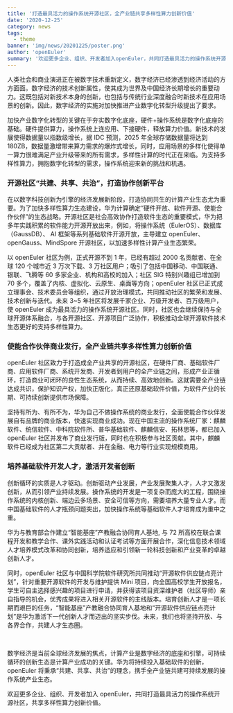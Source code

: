 ```yaml
---
title: '打造最具活力的操作系统开源社区，全产业链共享多样性算力创新价值'
date: '2020-12-25'
category: news
tags:
  - theme
banner: 'img/news/20201225/poster.png'
author: 'openEuler'
summary: '欢迎更多企业、组织、开发者加入openEuler，共同打造最具活力的操作系统开源社区，共享多样性算力创新价值'
---
```


<div >

人类社会和商业演进正在被数字技术重新定义，数字经济已经渗透到经济活动的方方面面。数字经济的技术创新属性，使其成为世界及中国经济长期增长的重要动力。这既包括对新技术本身的创新，也包括与传统行业深度融合时新技术在应用场景的创新。因此，数字经济的实施对加快推进产业数字化转型升级提出了要求。

加快产业数字化转型的关键在于夯实数字化底座，硬件+操作系统是数字化底座的基础。硬件提供算力，操作系统上连应用、下接硬件，释放算力价值。新技术的发展使得数据量以指数级增长，据 IDC 预测，2025 年全球存储数据量将达到 180ZB，数据量激增带来算力需求的爆炸式增长，同时，应用场景的多样化使得单一算力很难满足产业升级带来的所有需求，多样性计算的时代正在来临。为支持多样性算力，拥抱数字化转型的需求，操作系统迎来新的挑战和机遇。

### 开源社区“共建、共享、共治”，打造协作创新平台

在以数字科技创新为引擎的经济发展新阶段，打造协同共生的计算产业生态尤为重要。为了加快多样性算力生态建设，华为计算确定“硬件开放、软件开源、使能合作伙伴”的生态战略。开源社区是社会高效协作打造软件生态的重要模式，华为把多年实践积累的软件能力开源开放出来，例如，将操作系统（EulerOS）、数据库（GaussDB）、 AI 框架等系列基础软件开源开放，主导建立 openEuler、openGauss、MindSpore 开源社区，以加速多样性计算产业生态繁荣。

以 openEuler 社区为例，正式开源不到 1 年，已经有超过 2000 名贡献者、在全球 120 个城市近 3 万次下载、3 万社区用户；吸引了包括中国移动、中国联通、银联、飞腾等 60 多家企业、机构和高校的加入；社区 SIG 特别兴趣组已增加到 70 多个，覆盖了内核、虚拟化、云原生、桌面等方向；openEuler 社区已正式成立理事会、技术委员会等组织，通过开放治理模式，共同推动社区的繁荣和发展、技术创新与迭代。未来 3~5 年社区将发展千家企业、万级开发者、百万级用户，使 openEuler 成为最具活力的操作系统开源社区。同时，社区也会继续保持与全球开源体系融合，与各开源社区、开源项目广泛协作，积极推动全球开源软件技术生态更好的支持多样性算力。

### 使能合作伙伴商业发行，全产业链共享多样性算力创新价值

openEuler 社区致力于打造成全产业共享的开源社区，在硬件厂商、基础软件厂商、应用软件厂商、系统开发商、开发者到用户的全产业链之间，形成产业正循环，打造商业可闭环的良性生态系统，从而持续、高效地创新。这就需要全产业链达成共识，保护知识产权，加快正版化，真正还原基础软件价值，为软件产业的长期、可持续创新提供市场保障。

坚持有所为、有所不为，华为自己不做操作系统的商业发行，全面使能合作伙伴发展自有品牌的商业版本，快速实现商业成功。现在中国主流的操作系统厂家：麒麟软件、统信软件、中科院软件所、普华基础软件、麒麟信安、拓林思等，都已加入 openEuler 社区并发布了商业发行版，同时也在积极参与社区贡献。其中，麒麟软件已经成为社区第二大贡献者、并在金融、电力等行业实现规模商用。

### 培养基础软件开发人才，激活开发者创新

创新循环的实质是人才驱动。创新驱动产业发展，产业发展聚集人才，人才又激发创新，从而引领产业持续发展。操作系统的开发是一项复杂而庞大的工程，围绕操作系统的内核创新、端边云多场景、安全可信等方向，需要培养大量专业人才。而中国基础软件的人才瓶颈问题突出，加快操作系统等基础软件人才培育成为重中之重。

华为与教育部合作建立“智能基座”产教融合协同育人基地, 与 72 所高校在联合课程开发和教学合作、课外实践活动和认证考试等方面开展合作，深化信息技术领域人才培养模式改革和协同创新，培养适应和引领新一轮科技创新和产业变革的卓越创新人才。

同时，openEuler 社区与中国科学院软件研究所共同推动“开源软件供应链点亮计划”，针对重要开源软件的开发与维护提供 Mini 项目，向全国高校学生开放报名，学生可自主选择感兴趣的项目进行申请，并获得该项目资深维护者（社区导师）亲自指导的机会，优秀成果将进入相关开源软件的主线版本。培育创新人才是一项长期而艰巨的任务，“智能基座”产教融合协同育人基地和“开源软件供应链点亮计划”是华为激活下一代创新人才而迈出的坚实步伐。未来，我们也将坚持开放、与各界合作，共建人才生态圈。

<br>

数字经济是当前全球经济发展的焦点，计算产业是数字经济的底座和引擎，可持续循环的创新生态是计算产业成功的关键。华为将持续投入基础软件的创新，openEuler 将秉承“共建、共享、共治”的理念，携手全产业链共建可持续发展的操作系统产业生态。

欢迎更多企业、组织、开发者加入 openEuler，共同打造最具活力的操作系统开源社区，共享多样性算力创新价值。

</div>
